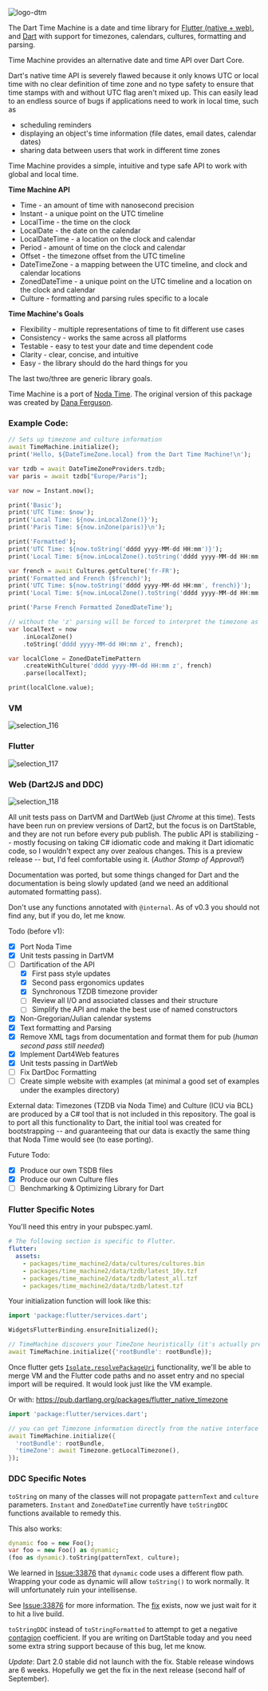 ![logo-dtm](https://user-images.githubusercontent.com/7284858/43960873-65f3f080-9c81-11e8-9d4d-c34c7e4cc46c.png)

The Dart Time Machine is a date and time library for [Flutter (native + web)](https://flutter.io/), and [Dart](https://www.dartlang.org/) with support for timezones, calendars, cultures, formatting and parsing.

Time Machine provides an alternative date and time API over Dart Core.

Dart's native time API is severely flawed because it only knows UTC or local time with no clear definition of time zone and no type safety to ensure that time stamps with and without UTC flag aren't mixed up. This can easily lead to an endless source of bugs if applications need to work in local time, such as
* scheduling reminders
* displaying an object's time information (file dates, email dates, calendar dates)
* sharing data between users that work in different time zones

Time Machine provides a simple, intuitive and type safe API to work with global and local time.

**Time Machine API**
* Time - an amount of time with nanosecond precision
* Instant - a unique point on the UTC timeline
* LocalTime - the time on the clock
* LocalDate - the date on the calendar
* LocalDateTime - a location on the clock and calendar
* Period - amount of time on the clock and calendar
* Offset - the timezone offset from the UTC timeline
* DateTimeZone - a mapping between the UTC timeline, and clock and calendar locations
* ZonedDateTime - a unique point on the UTC timeline and a location on the clock and calendar
* Culture - formatting and parsing rules specific to a locale

**Time Machine's Goals**
* Flexibility - multiple representations of time to fit different use cases
* Consistency - works the same across all platforms
* Testable - easy to test your date and time dependent code
* Clarity - clear, concise, and intuitive
* Easy - the library should do the hard things for you

The last two/three are generic library goals.

Time Machine is a port of [Noda Time](https://www.nodatime.org). The original version of this package was created by [Dana Ferguson](https://github.com/Dana-Ferguson/time_machine).

### Example Code:

```dart
// Sets up timezone and culture information
await TimeMachine.initialize();
print('Hello, ${DateTimeZone.local} from the Dart Time Machine!\n');

var tzdb = await DateTimeZoneProviders.tzdb;
var paris = await tzdb["Europe/Paris"];

var now = Instant.now();

print('Basic');
print('UTC Time: $now');
print('Local Time: ${now.inLocalZone()}');
print('Paris Time: ${now.inZone(paris)}\n');

print('Formatted');
print('UTC Time: ${now.toString('dddd yyyy-MM-dd HH:mm')}');
print('Local Time: ${now.inLocalZone().toString('dddd yyyy-MM-dd HH:mm')}\n');

var french = await Cultures.getCulture('fr-FR');
print('Formatted and French ($french)');
print('UTC Time: ${now.toString('dddd yyyy-MM-dd HH:mm', french)}');
print('Local Time: ${now.inLocalZone().toString('dddd yyyy-MM-dd HH:mm', french)}\n');

print('Parse French Formatted ZonedDateTime');

// without the 'z' parsing will be forced to interpret the timezone as UTC
var localText = now
    .inLocalZone()
    .toString('dddd yyyy-MM-dd HH:mm z', french);

var localClone = ZonedDateTimePattern
    .createWithCulture('dddd yyyy-MM-dd HH:mm z', french)
    .parse(localText);

print(localClone.value);
```

### VM

![selection_116](https://user-images.githubusercontent.com/7284858/41519375-bcbbc818-7295-11e8-9fd0-de2e8668b105.png)

### Flutter

![selection_117](https://user-images.githubusercontent.com/7284858/41519377-bebbde82-7295-11e8-8f10-d350afd1f746.png)

### Web (Dart2JS and DDC)

![selection_118](https://user-images.githubusercontent.com/7284858/41519378-c058d6a0-7295-11e8-845d-6782f1e7cbbe.png)

All unit tests pass on DartVM and DartWeb (just _Chrome_ at this time).
Tests have been run on preview versions of Dart2,
but the focus is on DartStable, and they are not run before every pub publish.
The public API is stabilizing -- mostly focusing on taking C# idiomatic code
and making it Dart idiomatic code, so I wouldn't expect any over zealous changes.
This is a preview release -- but, I'd feel comfortable using it. (_Author Stamp of Approval!_)

Documentation was ported, but some things changed for Dart and the documentation is being slowly updated (and we need
an additional automated formatting pass).

Don't use any functions annotated with `@internal`. As of v0.3 you should not find any, but if you do, let me know.

Todo (before v1):
 - [x] Port Noda Time
 - [x] Unit tests passing in DartVM
 - [ ] Dartification of the API
   - [X] First pass style updates
   - [X] Second pass ergonomics updates
   - [X] Synchronous TZDB timezone provider
   - [ ] Review all I/O and associated classes and their structure
   - [ ] Simplify the API and make the best use of named constructors
 - [X] Non-Gregorian/Julian calendar systems
 - [X] Text formatting and Parsing
 - [X] Remove XML tags from documentation and format them for pub (*human second pass still needed*)
 - [X] Implement Dart4Web features
 - [X] Unit tests passing in DartWeb
 - [ ] Fix DartDoc Formatting
 - [ ] Create simple website with examples (at minimal a good set of examples under the examples directory)

External data: Timezones (TZDB via Noda Time) and Culture (ICU via BCL) are produced by a C# tool that is not
included in this repository. The goal is to port all this functionality to Dart, the initial tool was created for
bootstrapping -- and guaranteeing that our data is exactly the same thing that Noda Time would see (to ease porting).

Future Todo:
 - [X] Produce our own TSDB files
 - [X] Produce our own Culture files
 - [ ] Benchmarking & Optimizing Library for Dart

### Flutter Specific Notes

You'll need this entry in your pubspec.yaml.

```yaml
# The following section is specific to Flutter.
flutter:
  assets:
    - packages/time_machine2/data/cultures/cultures.bin
    - packages/time_machine2/data/tzdb/latest_10y.tzf
    - packages/time_machine2/data/tzdb/latest_all.tzf
    - packages/time_machine2/data/tzdb/latest.tzf
```

Your initialization function will look like this:
```dart
import 'package:flutter/services.dart';

WidgetsFlutterBinding.ensureInitialized();

// TimeMachine discovers your TimeZone heuristically (it's actually pretty fast).
await TimeMachine.initialize({'rootBundle': rootBundle});
```

Once flutter gets [`Isolate.resolvePackageUri`](https://github.com/flutter/flutter/issues/14815) functionality,
we'll be able to merge VM and the Flutter code paths and no asset entry and no special import will be required.
It would look just like the VM example.

Or with: https://pub.dartlang.org/packages/flutter_native_timezone

```dart
import 'package:flutter/services.dart';

// you can get Timezone information directly from the native interface with flutter_native_timezone
await TimeMachine.initialize({
  'rootBundle': rootBundle,
  'timeZone': await Timezone.getLocalTimezone(),
});
```

### DDC Specific Notes

`toString` on many of the classes will not propagate `patternText` and `culture` parameters.
`Instant` and `ZonedDateTime` currently have `toStringDDC` functions available to remedy this.

This also works:

```dart
dynamic foo = new Foo();
var foo = new Foo() as dynamic;
(foo as dynamic).toString(patternText, culture);
```

We learned in [Issue:33876](https://github.com/dart-lang/sdk/issues/33876) that `dynamic` code uses a different flow path.
Wrapping your code as dynamic will allow `toString()` to work normally. It will unfortunately ruin your intellisense.

See [Issue:33876](https://github.com/dart-lang/sdk/issues/33876) for more information. The [fix](https://dart-review.googlesource.com/c/sdk/+/65282)
exists, now we just wait for it to hit a live build.

`toStringDDC` instead of `toStringFormatted` to attempt to get a negative
[contagion](https://engineering.riotgames.com/news/taxonomy-tech-debt) coefficient. If you are writing on DartStable today
and you need some extra string support because of this bug, let me know.

_Update_: Dart 2.0 stable did not launch with the fix. Stable release windows are 6 weeks.
Hopefully we get the fix in the next release (second half of September).
